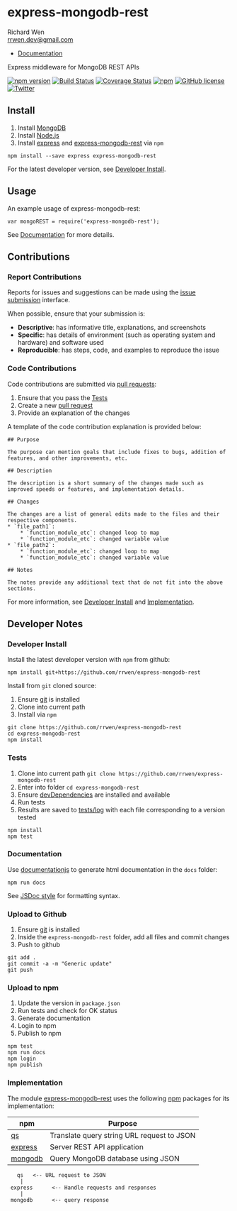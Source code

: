 # express-mongodb-rest

Richard Wen  
rrwen.dev@gmail.com  

* [Documentation](https://rrwen.github.io/express-mongodb-rest)

Express middleware for MongoDB REST APIs

[![npm version](https://badge.fury.io/js/express-mongodb-rest.svg)](https://badge.fury.io/js/express-mongodb-rest)
[![Build Status](https://travis-ci.org/rrwen/express-mongodb-rest.svg?branch=master)](https://travis-ci.org/rrwen/express-mongodb-rest)
[![Coverage Status](https://coveralls.io/repos/github/rrwen/express-mongodb-rest/badge.svg?branch=master)](https://coveralls.io/github/rrwen/express-mongodb-rest?branch=master)
[![npm](https://img.shields.io/npm/dt/express-mongodb-rest.svg)](https://www.npmjs.com/package/express-mongodb-rest)
[![GitHub license](https://img.shields.io/github/license/rrwen/express-mongodb-rest.svg)](https://github.com/rrwen/express-mongodb-rest/blob/master/LICENSE)
[![Twitter](https://img.shields.io/twitter/url/https/github.com/rrwen/express-mongodb-rest.svg?style=social)](https://twitter.com/intent/tweet?text=Express%20middleware%20for%20MongoDB%20REST%20APIs:%20https%3A%2F%2Fgithub.com%2Frrwen%2Fexpress-mongodb-rest%20%23nodejs%20%23npm)

## Install

1. Install [MongoDB](https://www.mongodb.com/)
2. Install [Node.js](https://nodejs.org/en/)
3. Install [express](https://www.npmjs.com/package/express) and [express-mongodb-rest](https://www.npmjs.com/package/express-mongodb-rest) via `npm`

```
npm install --save express express-mongodb-rest
```

For the latest developer version, see [Developer Install](#developer-install).

## Usage

An example usage of express-mongodb-rest:

```
var mongoREST = require('express-mongodb-rest');
```

See [Documentation](https://rrwen.github.io/express-mongodb-rest) for more details.

## Contributions

### Report Contributions

Reports for issues and suggestions can be made using the [issue submission](https://github.com/rrwen/express-mongodb-rest/issues) interface.

When possible, ensure that your submission is:

* **Descriptive**: has informative title, explanations, and screenshots
* **Specific**: has details of environment (such as operating system and hardware) and software used
* **Reproducible**: has steps, code, and examples to reproduce the issue

### Code Contributions

Code contributions are submitted via [pull requests](https://help.github.com/articles/about-pull-requests/):

1. Ensure that you pass the [Tests](#tests)
2. Create a new [pull request](https://github.com/rrwen/express-mongodb-rest/pulls)
3. Provide an explanation of the changes

A template of the code contribution explanation is provided below:

```
## Purpose

The purpose can mention goals that include fixes to bugs, addition of features, and other improvements, etc.

## Description

The description is a short summary of the changes made such as improved speeds or features, and implementation details.

## Changes

The changes are a list of general edits made to the files and their respective components.
* `file_path1`:
	* `function_module_etc`: changed loop to map
	* `function_module_etc`: changed variable value
* `file_path2`:
	* `function_module_etc`: changed loop to map
	* `function_module_etc`: changed variable value

## Notes

The notes provide any additional text that do not fit into the above sections.
```

For more information, see [Developer Install](#developer-install) and [Implementation](#implementation).

## Developer Notes

### Developer Install

Install the latest developer version with `npm` from github:

```
npm install git+https://github.com/rrwen/express-mongodb-rest
```
  
Install from `git` cloned source:

1. Ensure [git](https://git-scm.com/) is installed
2. Clone into current path
3. Install via `npm`

```
git clone https://github.com/rrwen/express-mongodb-rest
cd express-mongodb-rest
npm install
```

### Tests

1. Clone into current path `git clone https://github.com/rrwen/express-mongodb-rest`
2. Enter into folder `cd express-mongodb-rest`
3. Ensure [devDependencies](https://docs.npmjs.com/files/package.json#devdependencies) are installed and available
4. Run tests
5. Results are saved to [tests/log](tests/log) with each file corresponding to a version tested

```
npm install
npm test
```

### Documentation

Use [documentationjs](https://www.npmjs.com/package/documentation) to generate html documentation in the `docs` folder:

```
npm run docs
```

See [JSDoc style](http://usejsdoc.org/) for formatting syntax.

### Upload to Github

1. Ensure [git](https://git-scm.com/) is installed
2. Inside the `express-mongodb-rest` folder, add all files and commit changes
3. Push to github

```
git add .
git commit -a -m "Generic update"
git push
```

### Upload to npm

1. Update the version in `package.json`
2. Run tests and check for OK status
3. Generate documentation
4. Login to npm
5. Publish to npm

```
npm test
npm run docs
npm login
npm publish
```

### Implementation


The module [express-mongodb-rest](https://www.npmjs.com/package/express-mongodb-rest) uses the following [npm](https://www.npmjs.com/) packages for its implementation:

npm | Purpose
--- | ---
[qs](https://www.npmjs.com/package/qs) | Translate query string URL  request to JSON
[express](https://www.npmjs.com/package/express) | Server REST API application
[mongodb](https://www.npmjs.com/package/mongodb) | Query MongoDB database using JSON

```
   qs   <-- URL request to JSON
    |
 express      <-- Handle requests and responses
    |
 mongodb      <-- query response
```
